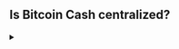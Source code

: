 ## Is Bitcoin Cash centralized?
<details><summary></summary>

No, Bitcoin Cash is not centralized. There is no central point of control over the Bitcoin Cash network that can be abused or compromised. Just like BTC, there are thousands of network nodes around the world running software to secure Bitcoin Cash and validate Bitcoin Cash transactions. In fact, the same entities that mine BTC also mine Bitcoin Cash.

Anyone in the world is free to run Bitcoin Cash node software and/or mine Bitcoin Cash blocks. Additionally, Bitcoin Cash has an extra layer of decentralization that no other cryptocurrency has. Bitcoin Cash has six independent node software teams that all collaborate and come to consensus on protocol upgrades. This ensures that no single organization controls the Bitcoin Cash network.

</details>
